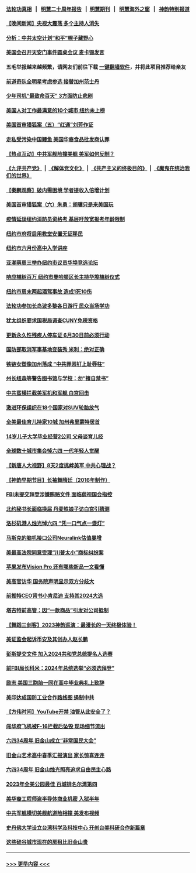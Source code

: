 #### [法轮功真相](https://github.com/gfw-breaker/truth/blob/master/README.md?t=0) &nbsp;&nbsp;|&nbsp;&nbsp; [明慧二十周年报告](https://github.com/gfw-breaker/mh-reports/blob/master/README.md?t=0) &nbsp;&nbsp;|&nbsp;&nbsp;[明慧期刊](https://github.com/gfw-breaker/mh-qikan) &nbsp;&nbsp;|&nbsp;&nbsp; [明慧海外之窗](https://github.com/gfw-breaker/mh-news/blob/master/README.md?t=0) &nbsp;&nbsp;|&nbsp;&nbsp; [神韵特别报道](https://github.com/gfw-breaker/mh-news/blob/master/shenyun.md?t=0)
#### [【晚间新闻】央视大震荡 多个主持人消失](../pages/nsc412/n14010916.md?t=06061843) 
#### [分析：中共太空计划“和平”幌子藏野心](../pages/nsc412/n14009986.md?t=06061843) 
#### [美国会召开天安门事件圆桌会议 麦卡锡发言](../pages/nsc412/n14010697.md?t=06061843) 
#### 五毛举报越来越频繁，请网友们前往下载 [一键翻墙软件](https://github.com/gfw-breaker/ssr-accounts)，并将此项目推荐给亲友
#### [前道奇队全明星考虑参选 接替加州范士丹](../pages/nsc412/n14010846.md?t=06061843) 
#### [少年司机“最致命百天” 3方面防止悲剧](../pages/nsc412/n14010837.md?t=06061843) 
#### [美国人对工作最满意的10个城市 纽约未上榜](../pages/nsc412/n14010673.md?t=06061843) 
#### [美国首审猎狐案（五）“红通”刘芳作证](../pages/nsc412/n14010814.md?t=06061843) 
#### [走私受污染中国鳗鱼 美国华裔食品批发商认罪](../pages/nsc412/n14010827.md?t=06061843) 
#### [【热点互动】中共军舰险撞美舰 美军如何反制？](../pages/nsc412/n14010627.md?t=06061843) 
#### [《九评共产党》](https://github.com/begood0513/9ping.md/blob/master/README.md) &nbsp;|&nbsp; [《解体党文化》](../../../../jtdwh.md/blob/master/README.md)  &nbsp;|&nbsp; [《共产主义的终极目的》](../../../../gczydzjmd.md/blob/master/README.md) &nbsp;|&nbsp; [《魔鬼在统治我们的世界》](../../../../mgztzwmdsj.md/blob/master/README.md) 
#### [【秦鹏观察】破内需困境 学者提收入倍增计划](../pages/nsc412/n14010741.md?t=06061843) 
#### [美国首审猎狐案（六）朱勇：胡骥只是来美国玩](../pages/nsc412/n14010808.md?t=06061843) 
#### [疫情延误纽约消防员资格考 基层吁放宽报考年龄限制](../pages/nsc412/n14010760.md?t=06061843) 
#### [纽约市府将启用教堂安置无证移民](../pages/nsc412/n14010765.md?t=06061843) 
#### [纽约市六月份高中入学讲座](../pages/nsc412/n14010758.md?t=06061843) 
#### [亚潮萌周三举办纽约市议员华埠竞选论坛](../pages/nsc412/n14010790.md?t=06061843) 
#### [响应植树百万 纽约市曼哈顿区长主持华埠植树仪式](../pages/nsc412/n14010817.md?t=06061843) 
#### [纽约市周末两起酒驾事故 造成1死10伤](../pages/nsc412/n14010759.md?t=06061843) 
#### [法轮功参加长岛波多黎各日游行 民众当场学功](../pages/nsc412/n14010810.md?t=06061843) 
#### [犹太组织要求国税局调查CUNY免税资格](../pages/nsc412/n14010816.md?t=06061843) 
#### [更新永久性残疾人停车证 6月30日前必须行动](../pages/nsc412/n14010824.md?t=06061843) 
#### [国防部取消军事基地变装秀 米利：绝对正确](../pages/nsc412/n14010682.md?t=06061843) 
#### [铁链女塑像加州落成 “中共罪恶钉上耻辱柱”](../pages/nsc412/n14010737.md?t=06061843) 
#### [州长纽森等警告图书馆与学校：勿“擅自禁书”](../pages/nsc412/n14010678.md?t=06061843) 
#### [中共蛮横拦截美军机和军舰 白宫回击](../pages/nsc412/n14010602.md?t=06061843) 
#### [激进环保组织在18个国家对SUV轮胎放气](../pages/nsc412/n14010621.md?t=06061843) 
#### [全美最佳育儿持家10城 加州弗里蒙特居首](../pages/nsc412/n14010672.md?t=06061843) 
#### [14岁儿子大学毕业经营2公司 父母谈育儿经](../pages/nsc412/n14010643.md?t=06061843) 
#### [全球数十城市集会悼六四 一代年轻人觉醒](../pages/nsc412/n14010437.md?t=06061843) 
#### [【新唐人大视野】8天2度挑衅美军 中共心理战？](../pages/nsc412/n14010620.md?t=06061843) 
#### [【神韵早期节目】长袖舞隋廷（2016年制作）](../pages/nsc412/n14010546.md?t=06061843) 
#### [FBI未提交拜登涉嫌贿赂文件 面临藐视国会指控](../pages/nsc412/n14010595.md?t=06061843) 
#### [北约秘书长面临换届 丹麦铁娘子访白宫引猜测](../pages/nsc412/n14010564.md?t=06061843) 
#### [洛杉矶港人烛光悼六四 “凭一口气点一盏灯”](../pages/nsc412/n14010600.md?t=06061843) 
#### [马斯克的脑机接口公司Neuralink估值暴增](../pages/nsc412/n14010581.md?t=06061843) 
#### [美最高法院同意受理“川普太小”商标纠纷案](../pages/nsc412/n14010013.md?t=06061843) 
#### [苹果发布Vision Pro 还有哪些新品一文看懂](../pages/nsc412/n14010535.md?t=06061843) 
#### [美高官访华 国务院声明显示双方分歧大](../pages/nsc412/n14010569.md?t=06061843) 
#### [前推特CEO背书小肯尼迪 支持其2024大选](../pages/nsc412/n14010519.md?t=06061843) 
#### [塔吉特前高管：因“一款商品”引发对公司抵制](../pages/nsc412/n14010514.md?t=06061843) 
#### [【舞蹈三剑客】2023神韵巡演：最漫长的一天终极体验！](../pages/nsc412/n14010566.md?t=06061843) 
#### [美证监会起诉币安及其创办人赵长鹏](../pages/nsc412/n14010534.md?t=06061843) 
#### [彭斯提交文件 加入2024共和党总统提名人选赛](../pages/nsc412/n14010522.md?t=06061843) 
#### [前FBI局长科米：2024年总统选举“必须选拜登”](../pages/nsc412/n14010492.md?t=06061843) 
#### [励志 美国三胞胎一同在高中毕业典礼上致辞](../pages/nsc412/n14010218.md?t=06061843) 
#### [美印达成国防工业合作路线图 遏制中共](../pages/nsc412/n14010470.md?t=06061843) 
#### [【方伟时间】YouTube开禁 油管从此安全了？](../pages/nsc412/n14010487.md?t=06061843) 
#### [闯华府飞机被F-16拦截后坠毁 现场细节流出](../pages/nsc412/n14010481.md?t=06061843) 
#### [六四34周年 旧金山成立“非常国民大会”](../pages/nsc412/n14010140.md?t=06061843) 
#### [旧金山艺术高中春季汇报演出 家长惊喜连连](../pages/nsc412/n14010165.md?t=06061843) 
#### [六四34周年 旧金山烛光照亮追求自由民主心路](../pages/nsc412/n14010111.md?t=06061843) 
#### [2023年全美公园最佳 百城排名尔湾第四](../pages/nsc412/n14009495.md?t=06061843) 
#### [美华裔工程师盗半导体商业机密 入狱半年](../pages/nsc412/n14010038.md?t=06061843) 
#### [中共军舰横切美舰航道险相撞 美发布视频](../pages/nsc412/n14010355.md?t=06061843) 
#### [史丹佛大学设立台湾科学及科技中心 开创台美科研合作新篇章](../pages/nsc412/n14010159.md?t=06061843) 
#### [这些硅谷城市现在的房租比旧金山贵](../pages/nsc412/n14010154.md?t=06061843) 

----
#### [ >>> 更早内容 <<< ](../indexes/nsc412-earlier.md)
